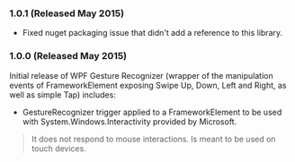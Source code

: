 ### 1.0.1 (Released May 2015)

* Fixed nuget packaging issue that didn't add a reference to this library.

### 1.0.0 (Released May 2015)

Initial release of WPF Gesture Recognizer (wrapper of the manipulation events of FrameworkElement exposing Swipe Up, Down, Left and Right, as well as simple Tap) includes:

* GestureRecognizer trigger applied to a FrameworkElement to be used with System.Windows.Interactivity provided by Microsoft.

> It does not respond to mouse interactions. Is meant to be used on touch devices.